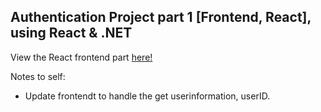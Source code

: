 ## Authentication Project part 1 [Frontend, React], using React & .NET

View the React frontend part [here!](https://github.com/OsvarK/AuthProject-Part1-React)

Notes to self:
- Update frontendt to handle the get userinformation, userID.